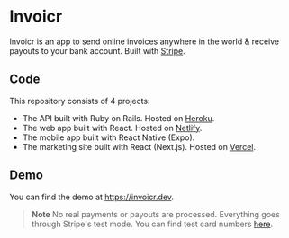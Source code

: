 # Invoicr

Invoicr is an app to send online invoices anywhere in the world & receive payouts to your bank account. Built with [Stripe](https://stripe.com).

## Code

This repository consists of 4 projects:

- The API built with Ruby on Rails. Hosted on [Heroku](https://heroku.com).
- The web app built with React. Hosted on [Netlify](https://netlify.com).
- The mobile app built with React Native (Expo).
- The marketing site built with React (Next.js). Hosted on [Vercel](https://vercel.com).

## Demo

You can find the demo at https://invoicr.dev.

> **Note**
> No real payments or payouts are processed. Everything goes through Stripe's test mode. You can find test card numbers [here](https://stripe.com/docs/testing).
